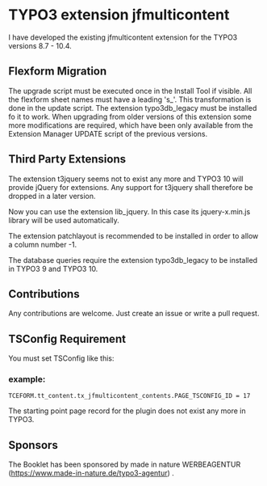 # TYPO3 extension jfmulticontent

I have developed the existing jfmulticontent extension for the TYPO3 versions 8.7 - 10.4.

## Flexform Migration

The upgrade script must be executed once in the Install Tool if visible. All the flexform sheet names must have a leading 's_'. This transformation is done in the update script. The extension typo3db_legacy must be installed fo it to work. When upgrading from older versions of this extension some more modifications are required, which have been only available from the Extension Manager UPDATE script of the previous versions.

## Third Party Extensions

The extension t3jquery seems not to exist any more and TYPO3 10 will provide jQuery for extensions. Any support for t3jquery shall therefore be dropped in a later version.

Now you can use the extension lib_jquery. In this case its jquery-x.min.js library will be used automatically.

The extension patchlayout is recommended to be installed in order to allow a column number -1.

The database queries require the extension typo3db_legacy to be installed in TYPO3 9 and TYPO3 10.

## Contributions

Any contributions are welcome. Just create an issue or write a pull request.


## TSConfig Requirement

You must set TSConfig like this:
### example:
```
TCEFORM.tt_content.tx_jfmulticontent_contents.PAGE_TSCONFIG_ID = 17

```

The starting point page record for the plugin does not exist any more in TYPO3.

## Sponsors

The Booklet has been sponsored by made in nature WERBEAGENTUR (https://www.made-in-nature.de/typo3-agentur) .

